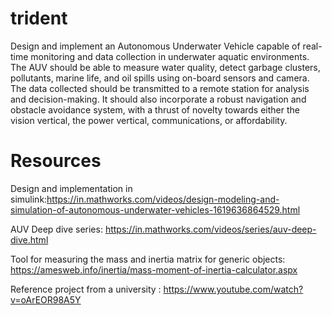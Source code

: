 # trident
Design and implement an Autonomous Underwater Vehicle capable 
of real-time monitoring and data collection in underwater aquatic 
environments. The AUV should be able to measure water quality, detect 
garbage clusters, pollutants, marine life, and oil spills using 
on-board sensors and camera. The data collected should be transmitted 
to a remote station for analysis and decision-making. It should also 
incorporate a robust navigation and obstacle avoidance system, with a
 thrust of novelty towards either the vision vertical, the power 
vertical, communications, or affordability.

# Resources

Design and implementation in simulink:https://in.mathworks.com/videos/design-modeling-and-simulation-of-autonomous-underwater-vehicles-1619636864529.html

AUV Deep dive series: https://in.mathworks.com/videos/series/auv-deep-dive.html

Tool for measuring the mass and inertia  matrix for generic objects: https://amesweb.info/inertia/mass-moment-of-inertia-calculator.aspx

Reference project from a university : https://www.youtube.com/watch?v=oArEOR98A5Y





